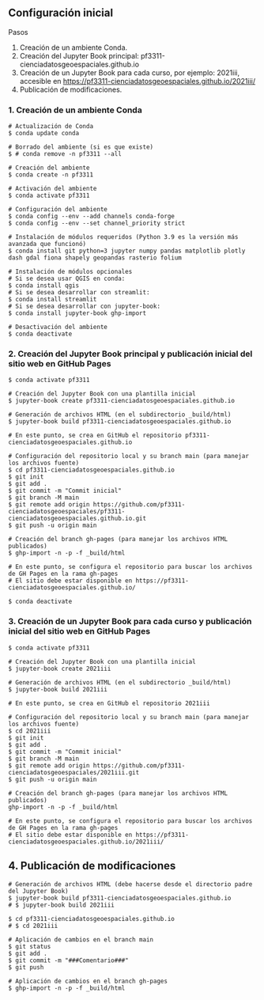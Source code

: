 ## Configuración inicial
Pasos
1. Creación de un ambiente Conda.
2. Creación del Jupyter Book principal: pf3311-cienciadatosgeoespaciales.github.io
3. Creación de un Jupyter Book para cada curso, por ejemplo: 2021iii, accesible en https://pf3311-cienciadatosgeoespaciales.github.io/2021iii/
4. Publicación de modificaciones.

### 1. Creación de un ambiente Conda

```shell
# Actualización de Conda
$ conda update conda

# Borrado del ambiente (si es que existe)
$ # conda remove -n pf3311 --all

# Creación del ambiente
$ conda create -n pf3311

# Activación del ambiente
$ conda activate pf3311

# Configuración del ambiente
$ conda config --env --add channels conda-forge
$ conda config --env --set channel_priority strict

# Instalación de módulos requeridos (Python 3.9 es la versión más avanzada que funcionó)
$ conda install git python=3 jupyter numpy pandas matplotlib plotly dash gdal fiona shapely geopandas rasterio folium

# Instalación de módulos opcionales
# Si se desea usar QGIS en conda:
$ conda install qgis
# Si se desea desarrollar con streamlit:
$ conda install streamlit
# Si se desea desarrollar con jupyter-book:
$ conda install jupyter-book ghp-import

# Desactivación del ambiente
$ conda deactivate
```

### 2. Creación del Jupyter Book principal y publicación inicial del sitio web en GitHub Pages

```shell
$ conda activate pf3311

# Creación del Jupyter Book con una plantilla inicial
$ jupyter-book create pf3311-cienciadatosgeoespaciales.github.io

# Generación de archivos HTML (en el subdirectorio _build/html)
$ jupyter-book build pf3311-cienciadatosgeoespaciales.github.io

# En este punto, se crea en GitHub el repositorio pf3311-cienciadatosgeoespaciales.github.io

# Configuración del repositorio local y su branch main (para manejar los archivos fuente)
$ cd pf3311-cienciadatosgeoespaciales.github.io
$ git init
$ git add .
$ git commit -m "Commit inicial"
$ git branch -M main
$ git remote add origin https://github.com/pf3311-cienciadatosgeoespaciales/pf3311-cienciadatosgeoespaciales.github.io.git
$ git push -u origin main

# Creación del branch gh-pages (para manejar los archivos HTML publicados)
$ ghp-import -n -p -f _build/html

# En este punto, se configura el repositorio para buscar los archivos de GH Pages en la rama gh-pages
# El sitio debe estar disponible en https://pf3311-cienciadatosgeoespaciales.github.io/

$ conda deactivate
```

### 3. Creación de un Jupyter Book para cada curso y publicación inicial del sitio web en GitHub Pages

```shell
$ conda activate pf3311

# Creación del Jupyter Book con una plantilla inicial
$ jupyter-book create 2021iii

# Generación de archivos HTML (en el subdirectorio _build/html)
$ jupyter-book build 2021iii

# En este punto, se crea en GitHub el repositorio 2021iii

# Configuración del repositorio local y su branch main (para manejar los archivos fuente)
$ cd 2021iii
$ git init
$ git add .
$ git commit -m "Commit inicial"
$ git branch -M main
$ git remote add origin https://github.com/pf3311-cienciadatosgeoespaciales/2021iii.git
$ git push -u origin main

# Creación del branch gh-pages (para manejar los archivos HTML publicados)
ghp-import -n -p -f _build/html

# En este punto, se configura el repositorio para buscar los archivos de GH Pages en la rama gh-pages
# El sitio debe estar disponible en https://pf3311-cienciadatosgeoespaciales.github.io/2021iii/
```

## 4. Publicación de modificaciones

```shell
# Generación de archivos HTML (debe hacerse desde el directorio padre del Jupyter Book)
$ jupyter-book build pf3311-cienciadatosgeoespaciales.github.io
# $ jupyter-book build 2021iii

$ cd pf3311-cienciadatosgeoespaciales.github.io
# $ cd 2021iii

# Aplicación de cambios en el branch main
$ git status
$ git add .
$ git commit -m "###Comentario###"
$ git push

# Aplicación de cambios en el branch gh-pages
$ ghp-import -n -p -f _build/html
```

